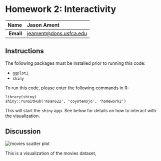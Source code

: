Homework 2: Interactivity
==============================

| **Name**  | Jason Ament  |
|----------:|:-------------|
| **Email** | jeament@dons.usfca.edu |

## Instructions ##

The following packages must be installed prior to running this code:

- `ggplot2`
- `shiny`

To run this code, please enter the following commands in R:

```
library(shiny)
shiny::runGitHub('msan622', 'coyotemojo', 'homework2')
```

This will start the `shiny` app. See below for details on how to interact with the visualization.

## Discussion ##
![movies scatter plot](shiny-scatter.png)

This is a visualization of the movies dataset, 

